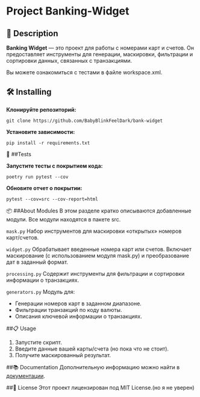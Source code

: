 # **Project Banking-Widget**

## 📖 Description
**Banking Widget** — это проект для работы с номерами карт и счетов.
Он предоставляет инструменты для генерации, маскировки, фильтрации и сортировки данных, связанных с транзакциями.

Вы можете ознакомиться с тестами в файле workspace.xml.

## 🛠 Installing
**Клонируйте репозиторий:**

```
git clone https://github.com/BabyBlinkFeelDark/bank-widget
```

**Установите зависимости:**

```
pip install -r requirements.txt
```

🧪 ##Tests

**Запустите тесты с покрытием кода:**

```
poetry run pytest --cov
```

**Обновите отчет о покрытии:**

```
pytest --cov=src --cov-report=html
```

📦 ##About Modules
В этом разделе кратко описываются добавленные модули. Все модули находятся в пакете src.

`mask.py` 
Набор инструментов для маскировки «открытых» номеров карт/счетов.

`widget.py`
Обрабатывает введенные номера карт или счетов.
Включает маскирование (с использованием модуля mask.py) и преобразование дат в заданный формат.

`processing.py`
Содержит инструменты для фильтрации и сортировки информации о транзакциях.

`generators.py`
Модуль для:

- Генерации номеров карт в заданном диапазоне.
- Фильтрации транзакций по коду валюты.
- Описания ключевой информации о транзакциях.
  
##📋 Usage
1. Запустите скрипт.
2. Введите данные вашей карты/счета (но пока что не стоит).
3. Получите маскированный результат.
   
##📚 Documentation
Дополнительную информацию можно найти в [документации](docs/README.md).

##📝 License
Этот проект лицензирован под MIT License.(но я не уверен)
